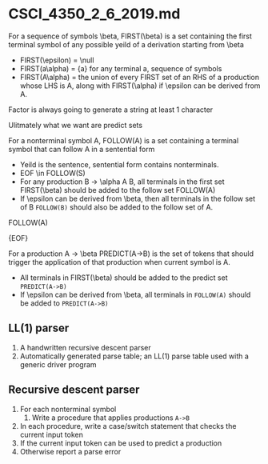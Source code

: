 # CSCI_4350_2_6_2019.md

For a sequence of symbols \beta, FIRST(\beta) is a set containing the first terminal symbol of any possible yeild of a derivation starting from \beta

* FIRST(\epsilon) = \null
* FIRST(a\alpha) = {a} for any terminal a, sequence of symbols
* FIRST(A\alpha) = the union of every FIRST set of an RHS of a production whose LHS is A, along with FIRST(\alpha) if \epsilon can be derived from A.

Factor is always going to generate a string at least 1 character

Ulitmately what we want are predict sets

For a nonterminal symbol A, FOLLOW(A) is a set containing a terminal symbol that can follow A in a sentential form

* Yeild is the sentence, sentential form contains nonterminals.
* EOF \in FOLLOW(S)
* For any production B -> \alpha A B, all terminals in the first set FIRST(\beta) should be added to the follow set FOLLOW(A)
* If \epsilon can be derived from \beta, then all terminals in the follow set of B `FOLLOW(B)` should also be added to the follow set of A.

FOLLOW(A)

{EOF}

For a production A -> \beta PREDICT(A->B) is the set of tokens that should trigger the application of that production when current symbol is A.

* All terminals in FIRST(\beta) should be added to the predict set `PREDICT(A->B)`
* If \epsilon can be derived from \beta, all terminals in `FOLLOW(A)` should be added to `PREDICT(A->B)`

## LL(1) parser

1. A handwritten recursive descent parser
2. Automatically generated parse table; an LL(1) parse table used with a generic driver program

## Recursive descent parser

1. For each nonterminal symbol
    1. Write a procedure that applies productions `A->B`
2. In each procedure, write a case/switch statement that checks the current input token
3. If the current input token can be used to predict a production
4. Otherwise report a parse error
